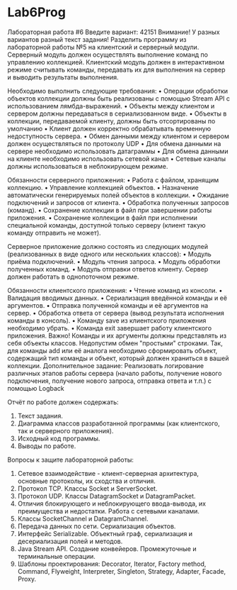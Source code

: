 # Lab6Prog
Лабораторная работа #6
Введите вариант:  42151
Внимание! У разных вариантов разный текст задания!
Разделить программу из лабораторной работы №5 на клиентский и серверный модули. Серверный модуль должен осуществлять выполнение команд по управлению коллекцией. Клиентский модуль должен в интерактивном режиме считывать команды, передавать их для выполнения на сервер и выводить результаты выполнения.

Необходимо выполнить следующие требования:
•	Операции обработки объектов коллекции должны быть реализованы с помощью Stream API с использованием лямбда-выражений.
•	Объекты между клиентом и сервером должны передаваться в сериализованном виде.
•	Объекты в коллекции, передаваемой клиенту, должны быть отсортированы по умолчанию
•	Клиент должен корректно обрабатывать временную недоступность сервера.
•	Обмен данными между клиентом и сервером должен осуществляться по протоколу UDP
•	Для обмена данными на сервере необходимо использовать датаграммы
•	Для обмена данными на клиенте необходимо использовать сетевой канал
•	Сетевые каналы должны использоваться в неблокирующем режиме.

Обязанности серверного приложения:
•	Работа с файлом, хранящим коллекцию.
•	Управление коллекцией объектов.
•	Назначение автоматически генерируемых полей объектов в коллекции.
•	Ожидание подключений и запросов от клиента.
•	Обработка полученных запросов (команд).
•	Сохранение коллекции в файл при завершении работы приложения.
•	Сохранение коллекции в файл при исполнении специальной команды, доступной только серверу (клиент такую команду отправить не может).

Серверное приложение должно состоять из следующих модулей (реализованных в виде одного или нескольких классов):
•	Модуль приёма подключений.
•	Модуль чтения запроса.
•	Модуль обработки полученных команд.
•	Модуль отправки ответов клиенту.
Сервер должен работать в однопоточном режиме.

Обязанности клиентского приложения:
•	Чтение команд из консоли.
•	Валидация вводимых данных.
•	Сериализация введённой команды и её аргументов.
•	Отправка полученной команды и её аргументов на сервер.
•	Обработка ответа от сервера (вывод результата исполнения команды в консоль).
•	Команду save из клиентского приложения необходимо убрать.
•	Команда exit завершает работу клиентского приложения.
Важно! Команды и их аргументы должны представлять из себя объекты классов. Недопустим обмен "простыми" строками. Так, для команды add или её аналога необходимо сформировать объект, содержащий тип команды и объект, который должен храниться в вашей коллекции.
Дополнительное задание:
Реализовать логирование различных этапов работы сервера (начало работы, получение нового подключения, получение нового запроса, отправка ответа и т.п.) с помощью Logback

Отчёт по работе должен содержать:
1.	Текст задания.
2.	Диаграмма классов разработанной программы (как клиентского, так и серверного приложения).
3.	Исходный код программы.
4.	Выводы по работе.

Вопросы к защите лабораторной работы:
1.	Сетевое взаимодействие - клиент-серверная архитектура, основные протоколы, их сходства и отличия.
2.	Протокол TCP. Классы Socket и ServerSocket.
3.	Протокол UDP. Классы DatagramSocket и DatagramPacket.
4.	Отличия блокирующего и неблокирующего ввода-вывода, их преимущества и недостатки. Работа с сетевыми каналами.
5.	Классы SocketChannel и DatagramChannel.
6.	Передача данных по сети. Сериализация объектов.
7.	Интерфейс Serializable. Объектный граф, сериализация и десериализация полей и методов.
8.	Java Stream API. Создание конвейеров. Промежуточные и терминальные операции.
9.	Шаблоны проектирования: Decorator, Iterator, Factory method, Command, Flyweight, Interpreter, Singleton, Strategy, Adapter, Facade, Proxy.
